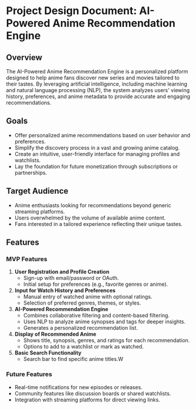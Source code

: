 # Project Design Document: AI-Powered Anime Recommendation Engine

## Overview

The AI-Powered Anime Recommendation Engine is a personalized platform designed to help anime fans discover new series and movies tailored to their tastes. By leveraging artificial intelligence, including machine learning and natural language processing (NLP), the system analyzes users' viewing history, preferences, and anime metadata to provide accurate and engaging recommendations.

## Goals

- Offer personalized anime recommendations based on user behavior and preferences.
- Simplify the discovery process in a vast and growing anime catalog.
- Create an intuitive, user-friendly interface for managing profiles and watchlists.
- Lay the foundation for future monetization through subscriptions or partnerships.

## Target Audience

- Anime enthusiasts looking for recommendations beyond generic streaming platforms.
- Users overwhelmed by the volume of available anime content.
- Fans interested in a tailored experience reflecting their unique tastes.

## Features

### MVP Features

1. **User Registration and Profile Creation**
   - Sign-up with email/password or OAuth.
   - Initial setup for preferences (e.g., favorite genres or anime).
2. **Input for Watch History and Preferences**
   - Manual entry of watched anime with optional ratings.
   - Selection of preferred genres, themes, or styles.
3. **AI-Powered Recommendation Engine**
   - Combines collaborative filtering and content-based filtering.
   - Uses NLP to analyze anime synopses and tags for deeper insights.
   - Generates a personalized recommendation list.
4. **Display of Recommended Anime**
   - Shows title, synopsis, genres, and ratings for each recommendation.
   - Options to add to a watchlist or mark as watched.
5. **Basic Search Functionality**
   - Search bar to find specific anime titles.W

### Future Features

- Real-time notifications for new episodes or releases.
- Community features like discussion boards or shared watchlists.
- Integration with streaming platforms for direct viewing links.
